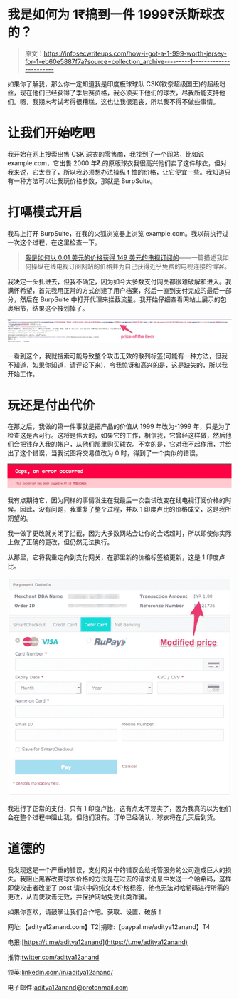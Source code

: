 # 我是如何为 1₹搞到一件 1999₹沃斯球衣的？

> 原文：<https://infosecwriteups.com/how-i-got-a-1-999-worth-jersey-for-1-eb60e5887f7a?source=collection_archive---------1----------------------->

如果你了解我，那么你一定知道我是印度板球球队 CSK(钦奈超级国王)的超级粉丝，现在他们已经获得了季后赛资格，我必须买下他们的球衣，尽我所能支持他们。嗯，我期末考试考得很糟糕，这也让我很沮丧，所以我不得不做些事情。

# 让我们开始吃吧

我开始在网上搜索出售 CSK 球衣的零售商，我找到了一个网站，比如说 example.com，它出售 2000 年₹.的原版球衣我很高兴他们卖了这件球衣，但对我来说，它太贵了，所以我必须想办法操纵 t 恤的价格，让它便宜一些。我知道只有一种方法可以让我玩价格参数，那就是 BurpSuite。

# 打嗝模式开启

我马上打开 BurpSuite，在我的火狐浏览器上浏览 example.com。我以前执行过一次这个过程，在这里检查一下。

> [我是如何以 0.01 美元的价格获得 149 美元的电视订阅的](https://medium.com/bugbountywriteup/how-i-got-a-149-t-v-subscription-for-0-01-7fac32ec388a)——一篇描述我如何操纵在线电视订阅网站的价格并为自己获得近乎免费的电视连接的博客。

我决定一头扎进去，但我不确定，因为如今大多数支付网关都很难破解和进入。我满怀希望，首先我用正常的方式创建了用户档案，然后一直到支付完成的最后一部分，然后在 BurpSuite 中打开代理来拦截流量。我开始仔细查看网站上展示的包裹细节，结果这个被划掉了。

![](img/c0632da83b9065c588cd93ed515e80f0.png)

一看到这个，我就搜索可能导致整个攻击无效的散列标签(可能有一种方法，但我不知道，如果你知道，请评论下来)，令我惊讶和高兴的是，这是缺失的，所以我开始工作。

# 玩还是付出代价

在那之后，我做的第一件事就是把产品的价值从 1999 年改为-1999 年，只是为了检查这是否可行。这将是伟大的，如果它的工作，相信我，它曾经这样做，然后他们会把钱存入我的帐户，从他们那里购买球衣。不幸的是，它对我不起作用，并给出了这个错误，当我试图将交易值改为 0 时，得到了一个类似的错误。

![](img/539a78824ee0410e8295b962b0b39ac2.png)

我有点期待它，因为同样的事情发生在我最后一次尝试改变在线电视订阅价格的时候。因此，没有问题，我重复了整个过程，并以 1 印度卢比的价格成交，这是我所期望的。

我一做了更改就关闭了拦截，因为大多数网站会让你的会话超时，所以即使你实际上做了正确的更改，但仍然无法执行。

从那里，它将我重定向到支付网关，在那里新的价格标签被更新，这是 1 印度卢比。

![](img/0f75ddd67e54378140d29227ca808764.png)

我进行了正常的支付，只有 1 印度卢比，这有点太不现实了，因为我真的以为他们会在整个过程中阻止我，但他们没有。订单已经确认，球衣将在几天后到货。

# 道德的

我发现这是一个严重的错误，支付网关中的错误会给托管服务的公司造成巨大的损失。我阻止黑客改变球衣价格的方法是在过去的请求消息中发送一个哈希码，这样即使攻击者改变了 post 请求中的纯文本价格标签，他也无法对哈希码进行所需的更改，从而使攻击无效，并保护网站免受此类诈骗。

如果你喜欢，请鼓掌让我们合作吧。获取、设置、破解！

网址:【aditya12anand.com】T2|捐赠:【paypal.me/aditya12anand】T4

电报:[https://t.me/aditya12anand](https://t.me/aditya12anand)

推特:[twitter.com/aditya12anand](https://twitter.com/aditya12anand?source=post_page---------------------------)

领英:[linkedin.com/in/aditya12anand/](https://www.linkedin.com/in/aditya12anand/?source=post_page---------------------------)

电子邮件:aditya12anand@protonmail.com